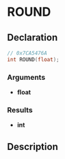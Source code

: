 # ROUND

## Declaration
```cpp
// 0x7CA5476A
int ROUND(float);
```

### Arguments
- **float**

### Results
- **int**

## Description
